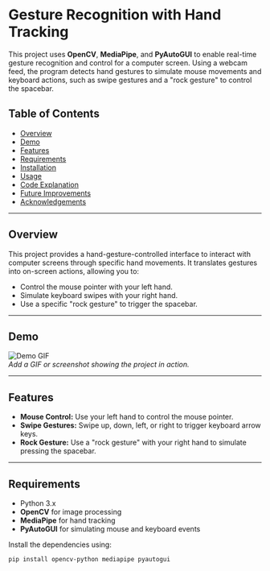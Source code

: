 # **Gesture Recognition with Hand Tracking**

This project uses **OpenCV**, **MediaPipe**, and **PyAutoGUI** to enable real-time gesture recognition and control for a computer screen. Using a webcam feed, the program detects hand gestures to simulate mouse movements and keyboard actions, such as swipe gestures and a "rock gesture" to control the spacebar.

## Table of Contents
- [Overview](#overview)
- [Demo](#demo)
- [Features](#features)
- [Requirements](#requirements)
- [Installation](#installation)
- [Usage](#usage)
- [Code Explanation](#code-explanation)
- [Future Improvements](#future-improvements)
- [Acknowledgements](#acknowledgements)

---

## Overview
This project provides a hand-gesture-controlled interface to interact with computer screens through specific hand movements. It translates gestures into on-screen actions, allowing you to:
- Control the mouse pointer with your left hand.
- Simulate keyboard swipes with your right hand.
- Use a specific "rock gesture" to trigger the spacebar.

---

## Demo
![Demo GIF](link_to_gif_or_image)  
_Add a GIF or screenshot showing the project in action._

---

## Features
- **Mouse Control:** Use your left hand to control the mouse pointer.
- **Swipe Gestures:** Swipe up, down, left, or right to trigger keyboard arrow keys.
- **Rock Gesture:** Use a "rock gesture" with your right hand to simulate pressing the spacebar.

---

## Requirements
- Python 3.x
- **OpenCV** for image processing
- **MediaPipe** for hand tracking
- **PyAutoGUI** for simulating mouse and keyboard events

Install the dependencies using:
```bash
pip install opencv-python mediapipe pyautogui

